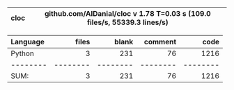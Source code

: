 cloc|github.com/AlDanial/cloc v 1.78  T=0.03 s (109.0 files/s, 55339.3 lines/s)
--- | ---

Language|files|blank|comment|code
:-------|-------:|-------:|-------:|-------:
Python|3|231|76|1216
--------|--------|--------|--------|--------
SUM:|3|231|76|1216
